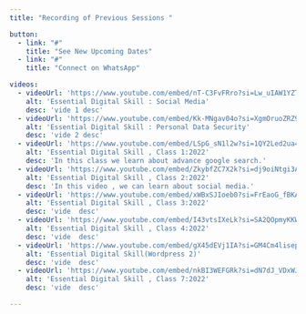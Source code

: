 ```yaml
---
title: "Recording of Previous Sessions "

button:
  - link: "#"
    title: "See New Upcoming Dates"
  - link: "#"
    title: "Connect on WhatsApp"

videos: 
  - videoUrl: 'https://www.youtube.com/embed/nT-C3FvFRro?si=Lw_uIAW1YZTrCsXL'
    alt: 'Essential Digital Skill : Social Media'
    desc: 'vide 1 desc'
  - videoUrl: 'https://www.youtube.com/embed/Kk-MNgav04o?si=XgmOruoZRZ9-xMof'
    alt: 'Essential Digital Skill : Personal Data Security'
    desc: 'vide 2 desc'
  - videoUrl: 'https://www.youtube.com/embed/LSpG_sN1l2w?si=1QY2Led2ua4k2m8p'
    alt: 'Essential Digital Skill , Class 1:2022'
    desc: 'In this class we learn about advance google search.'
  - videoUrl: 'https://www.youtube.com/embed/ZkybfZC7X2k?si=dj9oiNtgi3AWoJQ8'
    alt: 'Essential Digital Skill , Class 2:2022'
    desc: 'In this video , we can learn about social media.'
  - videoUrl: 'https://www.youtube.com/embed/xWBxSJIoeb0?si=FrEaoG_fBKAcSNia'
    alt: 'Essential Digital Skill , Class 3:2022'
    desc: 'vide  desc'
  - videoUrl: 'https://www.youtube.com/embed/I43vtsIXeLk?si=SA2QOpmyKKWcyJnt'
    alt: 'Essential Digital Skill , Class 4:2022'
    desc: 'vide  desc'
  - videoUrl: 'https://www.youtube.com/embed/gX45dEVj1IA?si=GM4Cm4lisepGxfSh'
    alt: 'Essential Digital Skill(Wordpress 2)'
    desc: 'vide  desc'
  - videoUrl: 'https://www.youtube.com/embed/nkBI3WEFGRk?si=dN7dJ_VDxWJSIt1O'
    alt: 'Essential Digital Skill , Class 7:2022'
    desc: 'vide  desc'

---
```

